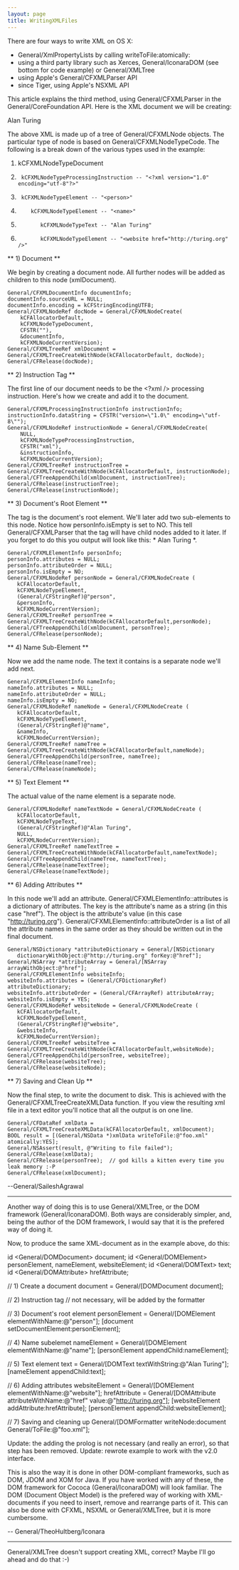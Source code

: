 ```yaml
---
layout: page
title: WritingXMLFiles
---
```


There are four ways to write XML on OS X:


* General/XmlPropertyLists by calling writeToFile:atomically:
* using a third party library such as Xerces, General/IconaraDOM (see bottom for code example) or General/XMLTree
* using Apple's General/CFXMLParser API
* since Tiger, using Apple's NSXML API


This article explains the third method, using General/CFXMLParser in the General/CoreFoundation API.  Here is the XML document we will be creating:

    
<?xml version="1.0" encoding="utf-8"?>

<person>
	<name> Alan Turing </name>
	<website href="http://turing.org" />
</person>


The above XML is made up of a tree of General/CFXMLNode objects.  The particular type of node is based on General/CFXMLNodeTypeCode.  The following is a break down of the various types used in the example:

    
1)  kCFXMLNodeTypeDocument
2)      kCFXMLNodeTypeProcessingInstruction -- "<?xml version="1.0" encoding="utf-8"?>"
3)      kCFXMLNodeTypeElement -- "<person>"
4)         kCFXMLNodeTypeElement -- "<name>"
5)            kCFXMLNodeTypeText -- "Alan Turing"
6)            kCFXMLNodeTypeElement -- "<website href="http://turing.org" />"


** 1) Document **

We begin by creating a document node.  All further nodes will be added as children to this node (xmlDocument).

    
	General/CFXMLDocumentInfo documentInfo;
	documentInfo.sourceURL = NULL;
	documentInfo.encoding = kCFStringEncodingUTF8;
	General/CFXMLNodeRef docNode = General/CFXMLNodeCreate(
		kCFAllocatorDefault,
		kCFXMLNodeTypeDocument,
		CFSTR(""),
		&documentInfo,
		kCFXMLNodeCurrentVersion);
	General/CFXMLTreeRef xmlDocument = General/CFXMLTreeCreateWithNode(kCFAllocatorDefault, docNode);
	General/CFRelease(docNode);


** 2) Instruction Tag **

The first line of our document needs to be the <?xml /> processing instruction.  Here's how we create and add it to the document.

    
	General/CFXMLProcessingInstructionInfo instructionInfo;
	instructionInfo.dataString = CFSTR("version=\"1.0\" encoding=\"utf-8\"");
	General/CFXMLNodeRef instructionNode = General/CFXMLNodeCreate(
		NULL, 
		kCFXMLNodeTypeProcessingInstruction,
		CFSTR("xml"),
		&instructionInfo,
		kCFXMLNodeCurrentVersion);
	General/CFXMLTreeRef instructionTree = General/CFXMLTreeCreateWithNode(kCFAllocatorDefault, instructionNode);
	General/CFTreeAppendChild(xmlDocument, instructionTree);
	General/CFRelease(instructionTree);
	General/CFRelease(instructionNode);



** 3) Document's Root Element **

The <person> tag is the document's root element.  We'll later add two sub-elements to this node.  Notice how personInfo.isEmpty is set to NO.  This tell General/CFXMLParser that the tag will have child nodes added to it later.  If you forget to do this you output will look like this: * <person /> <name>Alan Turing </name> *.

    
	General/CFXMLElementInfo personInfo;
	personInfo.attributes = NULL;
	personInfo.attributeOrder = NULL;
	personInfo.isEmpty = NO;	
	General/CFXMLNodeRef personNode = General/CFXMLNodeCreate (
	   kCFAllocatorDefault,
	   kCFXMLNodeTypeElement,
	   (General/CFStringRef)@"person",
	   &personInfo,
	   kCFXMLNodeCurrentVersion);	
	General/CFXMLTreeRef personTree = General/CFXMLTreeCreateWithNode(kCFAllocatorDefault,personNode);
	General/CFTreeAppendChild(xmlDocument, personTree);
	General/CFRelease(personNode);



** 4) Name Sub-Element **

Now we add the name node.  The text it contains is a separate node we'll add next.

    
	General/CFXMLElementInfo nameInfo;
	nameInfo.attributes = NULL;
	nameInfo.attributeOrder = NULL;
	nameInfo.isEmpty = NO;	
	General/CFXMLNodeRef nameNode = General/CFXMLNodeCreate (
	   kCFAllocatorDefault,
	   kCFXMLNodeTypeElement,
	   (General/CFStringRef)@"name",
	   &nameInfo,
	   kCFXMLNodeCurrentVersion);	
	General/CFXMLTreeRef nameTree = General/CFXMLTreeCreateWithNode(kCFAllocatorDefault,nameNode);
	General/CFTreeAppendChild(personTree, nameTree);
	General/CFRelease(nameTree);
	General/CFRelease(nameNode);


** 5) Text Element **

The actual value of the name element is a separate node.

    
	General/CFXMLNodeRef nameTextNode = General/CFXMLNodeCreate (
	   kCFAllocatorDefault,
	   kCFXMLNodeTypeText,
	   (General/CFStringRef)@"Alan Turing",
	   NULL,
	   kCFXMLNodeCurrentVersion);	
	General/CFXMLTreeRef nameTextTree = General/CFXMLTreeCreateWithNode(kCFAllocatorDefault,nameTextNode);
	General/CFTreeAppendChild(nameTree, nameTextTree);
	General/CFRelease(nameTextTree);
	General/CFRelease(nameTextNode);


** 6) Adding Attributes **

In this node we'll add an attribute.  General/CFXMLElementInfo::attributes is a dictionary of attributes.  The key is the attribute's name as a string (in this case "href").  The object is the attribute's value (in this case "http://turing.org").  General/CFXMLElementInfo::attributeOrder is a list of all the attribute names in the same order as they should be written out in the final document.

    
	General/NSDictionary *attributeDictionary = General/[NSDictionary
	   dictionaryWithObject:@"http://turing.org" forKey:@"href"];
	General/NSArray *attributeArray = General/[NSArray arrayWithObject:@"href"];
	General/CFXMLElementInfo websiteInfo;
	websiteInfo.attributes = (General/CFDictionaryRef) attributeDictionary;
	websiteInfo.attributeOrder = (General/CFArrayRef) attributeArray;
	websiteInfo.isEmpty = YES;	
	General/CFXMLNodeRef websiteNode = General/CFXMLNodeCreate (
	   kCFAllocatorDefault,
	   kCFXMLNodeTypeElement,
	   (General/CFStringRef)@"website",
	   &websiteInfo,
	   kCFXMLNodeCurrentVersion);	
	General/CFXMLTreeRef websiteTree = General/CFXMLTreeCreateWithNode(kCFAllocatorDefault,websiteNode);
	General/CFTreeAppendChild(personTree, websiteTree);
	General/CFRelease(websiteTree);
	General/CFRelease(websiteNode);


** 7) Saving and Clean Up **

Now the final step, to write the document to disk.  This is achieved with the General/CFXMLTreeCreateXMLData function.  If you view the resulting xml file in a text editor you'll notice that all the output is on one line.

    
	General/CFDataRef xmlData = General/CFXMLTreeCreateXMLData(kCFAllocatorDefault, xmlDocument);
	BOOL result = [(General/NSData *)xmlData writeToFile:@"foo.xml" atomically:YES];
	General/NSAssert(result, @"Writing to file failed");
	General/CFRelease(xmlData);
	General/CFRelease(personTree);  // god kills a kitten every time you leak memory :-P
	General/CFRelease(xmlDocument);


--General/SaileshAgrawal

----

Another way of doing this is to use General/XMLTree, or the DOM framework (General/IconaraDOM). Both ways are considerably simpler, and, being the author of the DOM framework, I would say that it is the prefered way of doing it.

Now, to produce the same XML-document as in the example above, do this:

    
id <General/DOMDocument> document;
id <General/DOMElement> personElement, nameElement, websiteElement;
id <General/DOMText> text;
id <General/DOMAttribute> hrefAttribute;

// 1) Create a document
document = General/[DOMDocument document];

// 2) Instruction tag
// not necessary, will be added by the formatter

// 3) Document's root element
personElement = General/[DOMElement elementWithName:@"person"];
[document setDocumentElement:personElement]; 

// 4) Name subelemet
nameElement = General/[DOMElement elementWithName:@"name"];
[personElement appendChild:nameElement];

// 5) Text element
text = General/[DOMText textWithString:@"Alan Turing"];
[nameElement appendChild:text];

// 6) Adding attributes
websiteElement = General/[DOMElement elementWithName:@"website"];
hrefAttribute = General/[DOMAttribute attributeWithName:@"href" value:@"http://turing.org"];
[websiteElement addAttribute:hrefAttribute];
[personElement appendChild:websiteElement];

// 7) Saving and cleaning up
General/[DOMFormatter writeNode:document General/ToFile:@"foo.xml"];


Update: the adding the prolog is not necessary (and really an error), so that step has been removed.
Update: rewrote example to work with the v2.0 interface.

This is also the way it is done in other DOM-compliant frameworks, such as DOM, JDOM and XOM for Java. If you have worked with any of these, the DOM framework for Cococa (General/IconaraDOM) will look familiar. 
The DOM (Document Object Model) is the prefered way of working with XML-documents if you need to insert, remove and rearrange parts of it. This can also be done with CFXML, NSXML or General/XMLTree, but it is more cumbersome.

-- General/TheoHultberg/Iconara

----

General/XMLTree doesn't support creating XML, correct? Maybe I'll go ahead and do that :-)
